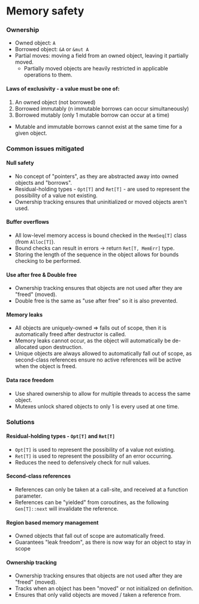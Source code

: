 # Memory safety
### Ownership
- Owned object: `A`
- Borrowed object: `&A` or `&mut A`
- Partial moves: moving a field from an owned object, leaving it partially moved.
  - Partially moved objects are heavily restricted in applicable operations to them.

#### Laws of exclusivity - a value must be one of:
1. An owned object (not borrowed)
2. Borrowed immutably (n immutable borrows can occur simultaneously)
3. Borrowed mutably (only 1 mutable borrow can occur at a time)
- Mutable and immutable borrows cannot exist at the same time for a given object.

### Common issues mitigated
#### Null safety
- No concept of "pointers", as they are abstracted away into owned objects and "borrows".
- Residual-holding types - `Opt[T]` and `Ret[T]` - are used to represent the possibility of a value not existing.
- Ownership tracking ensures that uninitialized or moved objects aren't used.

#### Buffer overflows
- All low-level memory access is bound checked in the `MemSeq[T]` class (from `Alloc[T]`).
- Bound checks can result in errors -> return `Ret[T, MemErr]` type.
- Storing the length of the sequence in the object allows for bounds checking to be performed.

#### Use after free & Double free
- Ownership tracking ensures that objects are not used after they are "freed" (moved).
- Double free is the same as "use after free" so it is also prevented.

#### Memory leaks
- All objects are uniquely-owned => falls out of scope, then it is automatically freed after destructor is called.
- Memory leaks cannot occur, as the object will automatically be de-allocated upon destruction.
- Unique objects are always allowed to automatically fall out of scope, as second-class references ensure no active references will be active when the object is freed.

#### Data race freedom
- Use shared ownership to allow for multiple threads to access the same object.
- Mutexes unlock shared objects to only 1 is every used at one time.

### Solutions
#### Residual-holding types - `Opt[T]` and `Ret[T]`
- `Opt[T]` is used to represent the possibility of a value not existing.
- `Ret[T]` is used to represent the possibility of an error occurring.
- Reduces the need to defensively check for null values.

#### Second-class references
- References can only be taken at a call-site, and received at a function parameter.
- References can be "yielded" from coroutines, as the following `Gen[T]::next` will invalidate the reference.

#### Region based memory management
- Owned objects that fall out of scope are automatically freed.
- Guarantees "leak freedom", as there is now way for an object to stay in scope

#### Ownership tracking
- Ownership tracking ensures that objects are not used after they are "freed" (moved).
- Tracks when an object has been "moved" or not initialized on definition.
- Ensures that only valid objects are moved / taken a reference from.

